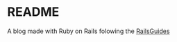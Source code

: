# README

A blog made with Ruby on Rails folowing the [RailsGuides](https://guides.rubyonrails.org/getting_started.html)
